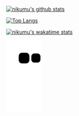[![nikumu's github stats](https://github-readme-stats.vercel.app/api?username=nikumu&show_icons=true&theme=vue-dark)](https://github.com/nikumu/github-readme-stats)

[![Top Langs](https://github-readme-stats.vercel.app/api/top-langs/?username=nikumu&show_icons=true&theme=vue-dark&layout=compact)](https://github.com/nikumu/github-readme-stats)

[![nikumu's wakatime stats](https://github-readme-stats.vercel.app/api/wakatime?username=nikumu&show_icons=true&theme=vue-dark)](https://github.com/nikumu/github-readme-stats)

![snake gif](https://github.com/nikumu/nikumu/blob/output/github-contribution-grid-snake.svg)
